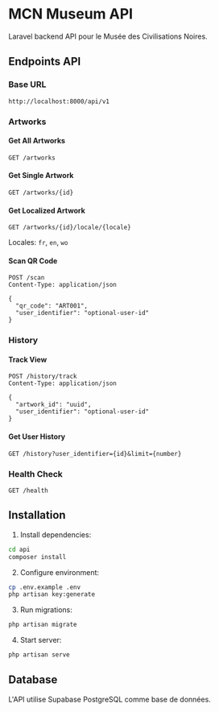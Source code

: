 # MCN Museum API

Laravel backend API pour le Musée des Civilisations Noires.

## Endpoints API

### Base URL
```
http://localhost:8000/api/v1
```

### Artworks

#### Get All Artworks
```
GET /artworks
```

#### Get Single Artwork
```
GET /artworks/{id}
```

#### Get Localized Artwork
```
GET /artworks/{id}/locale/{locale}
```
Locales: `fr`, `en`, `wo`

#### Scan QR Code
```
POST /scan
Content-Type: application/json

{
  "qr_code": "ART001",
  "user_identifier": "optional-user-id"
}
```

### History

#### Track View
```
POST /history/track
Content-Type: application/json

{
  "artwork_id": "uuid",
  "user_identifier": "optional-user-id"
}
```

#### Get User History
```
GET /history?user_identifier={id}&limit={number}
```

### Health Check
```
GET /health
```

## Installation

1. Install dependencies:
```bash
cd api
composer install
```

2. Configure environment:
```bash
cp .env.example .env
php artisan key:generate
```

3. Run migrations:
```bash
php artisan migrate
```

4. Start server:
```bash
php artisan serve
```

## Database

L'API utilise Supabase PostgreSQL comme base de données.
